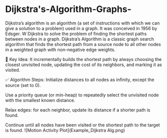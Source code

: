# Dijkstra's-Algorithm-Graphs-
Dijkstra’s algorithm is an algorithm (a set of instructions with which we can give a solution to a problem) used in a graph. It was conceived in 1956 by Edsger. W Dijkstra to solve the problem of finding the shortest paths between nodes in a graph.
Dijkstra’s Algorithm is a classic graph search algorithm that finds the shortest path from a source node to all other nodes in a weighted graph with non-negative edge weights.

🧠 Key Idea:
It incrementally builds the shortest path by always choosing the closest unvisited node, updating the cost of its neighbors, and marking it as visited.

✅ Algorithm Steps:
Initialize distances to all nodes as infinity, except the source (set to 0).

Use a priority queue (or min-heap) to repeatedly select the unvisited node with the smallest known distance.

Relax edges: for each neighbor, update its distance if a shorter path is found.

Continue until all nodes have been visited or the shortest path to the target is found.
![Motion Activity Plot](Example_Dijkstra Alg.png)

